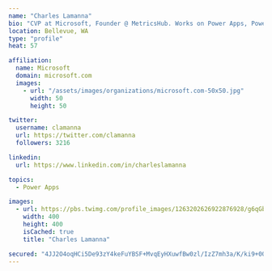 ```yaml
---
name: "Charles Lamanna"
bio: "CVP at Microsoft, Founder @ MetricsHub. Works on Power Apps, Power Automate, Power Virtual Agent, Common Data Service and Dynamics 365."
location: Bellevue, WA
type: "profile"
heat: 57

affiliation:
  name: Microsoft
  domain: microsoft.com
  images:
    - url: "/assets/images/organizations/microsoft.com-50x50.jpg"
      width: 50
      height: 50

twitter:
  username: clamanna
  url: https://twitter.com/clamanna
  followers: 3216

linkedin:
  url: https://www.linkedin.com/in/charleslamanna

topics:
  - Power Apps

images:
  - url: https://pbs.twimg.com/profile_images/1263202626922876928/g6qGbHZ-_400x400.jpg
    width: 400
    height: 400
    isCached: true
    title: "Charles Lamanna"

secured: "4JJ2O4oqHCi5De93zY4keFuYBSF+MvqEyHXuwfBw0zl/IzZ7mh3a/K/ki9+0OO2TfwcAiBmezd7ioL6gutyCxSzM/Em+zoOOPwdvTXfgfV75kz2pNi30i9o6mlyh1Gmy+hUWtxEiS3vb5u82ZTp5jqypiBZNwzhvAF6Xiqs3hJj0bYG16v/MqRplCZTiHQcEWgHDem1QYzvrS0Q/KbH47RKUsPsjHDlnfzcY2NoOZkce6nHUtolCULrL7BTsebiCuhtO8ft+0GMn0oCTZ7RjEuV0LbRxJaJZEtUMiSQClCJH3ireUxXa1y2AR6oFkJcGyyg6CLcwMIENpVA5xHqQ14hLC8w64j4sAJvugVvUeG8Tc1SK23nLSRxfbN0O7La79WdSQTlsJ/3kZzFDdunRuxSGVZAQ6ZsjdNXMJvWyEVA=;/YTgnp07ASaWFjoRBfrQcg=="
---
```


